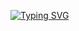 [![Typing SVG](https://readme-typing-svg.demolab.com?font=Pattaya&size=60&duration=16000&pause=1000&color=F7F7F7&background=23FF1900&center=true&vCenter=true&random=false&width=435&height=70&lines=SamoT%D1%8D%D0%BB%D0%B5)](https://git.io/typing-svg)
